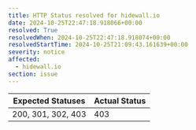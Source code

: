 ```yaml
---
title: HTTP Status resolved for hidewall.io
date: 2024-10-25T22:47:18.918066+00:00
resolved: True
resolvedWhen: 2024-10-25T22:47:18.918074+00:00
resolvedStartTime: 2024-10-25T21:09:43.161639+00:00
severity: notice
affected:
  - hidewall.io
section: issue
---
```


| Expected Statuses | Actual Status  |
|-------------------|----------------|
| 200, 301, 302, 403 | 403 |
